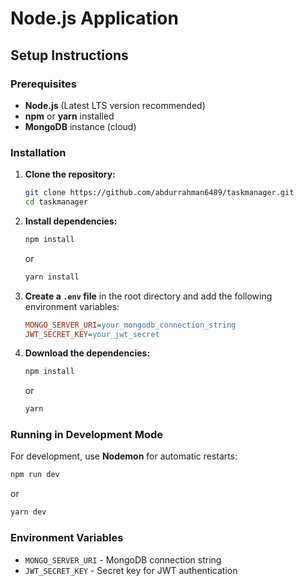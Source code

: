 # Node.js Application

## Setup Instructions

### Prerequisites
- **Node.js** (Latest LTS version recommended)
- **npm** or **yarn** installed
- **MongoDB** instance (cloud)

### Installation
1. **Clone the repository:**
   ```sh
   git clone https://github.com/abdurrahman6489/taskmanager.git
   cd taskmanager
   ```

2. **Install dependencies:**
   ```sh
   npm install
   ```
   or
   ```sh
   yarn install
   ```

3. **Create a `.env` file** in the root directory and add the following environment variables:
   ```ini
   MONGO_SERVER_URI=your_mongodb_connection_string
   JWT_SECRET_KEY=your_jwt_secret
   ```

4. **Download the dependencies:**
   ```sh
   npm install
   ```
   or
   ```sh
   yarn
   ```

### Running in Development Mode
For development, use **Nodemon** for automatic restarts:
   ```sh
   npm run dev
   ```
   or
   ```sh
   yarn dev
   ```

### Environment Variables
- `MONGO_SERVER_URI` - MongoDB connection string
- `JWT_SECRET_KEY` - Secret key for JWT authentication

